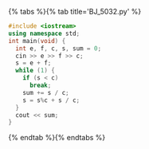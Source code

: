 {% tabs %}{% tab title='BJ_5032.py' %}

```cpp
#include <iostream>
using namespace std;
int main(void) {
  int e, f, c, s, sum = 0;
  cin >> e >> f >> c;
  s = e + f;
  while (1) {
    if (s < c)
      break;
    sum += s / c;
    s = s%c + s / c;
  }
  cout << sum;
}
```

{% endtab %}{% endtabs %}
